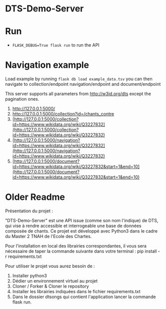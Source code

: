 DTS-Demo-Server
===============

# Run

- `FLASK_DEBUG=True flask run` to run the API


# Navigation example

Load example by running `flask db load example_data.tsv` you can then navigate to 
collection/endpoint
navigation/endpoint
and
document/endpoint


This server supports all parameters from http://w3id.org/dts except the pagination ones. 
1. http://127.0.0.1:5000/
2. http://127.0.0.1:5000/collection?id=/chants_contre
3. [http://127.0.0.1:5000/collection?id=https://www.wikidata.org/wiki/Q3227832](http://127.0.0.1:5000/collection?id=https://www.wikidata.org/wiki/Q3227832)
4. [http://127.0.0.1:5000/navigation?id=https://www.wikidata.org/wiki/Q3227832](http://127.0.0.1:5000/navigation?id=https://www.wikidata.org/wiki/Q3227832)
5. [http://127.0.0.1:5000/document?id=https://www.wikidata.org/wiki/Q3227832&start=1&end=10](http://127.0.0.1:5000/document?id=https://www.wikidata.org/wiki/Q3227832&start=1&end=10)

# Older Readme


Présentation du projet :

"DTS-Demo-Server" est une API issue (comme son nom l'indique) de DTS, qui vise 
à rendre accessible et interrogeable une base de données composée de chants.
Ce projet est développé avec Python3 dans le cadre du Master 2 TNAH de l'Ecole des Chartes.



Pour l'installation en local des librairies correspondantes, il vous sera nécessaire de taper la commande suivante dans votre terminal :
pip install -r requirements.txt

Pour utiliser le projet vous aurez besoin de :
1. Installer python3
2. Dédier un environnement virtuel au projet
3. Cloner / Forker & Cloner le repository
4. Installer les librairies indiquées dans le fichier requirements.txt
5. Dans le dossier dtsongs qui contient l'application lancer la commande flask run.
